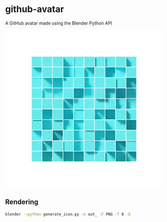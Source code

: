github-avatar
=============

A GitHub avatar made using the Blender Python API

![](avatar.png)

## Rendering

```bash
blender --python generate_icon.py -o out_ -F PNG -f 0 -b
```

